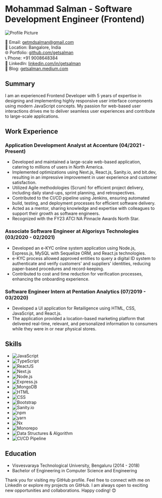 # Mohammad Salman - Software Development Engineer (Frontend)

![Profile Picture](https://github.com/getsalman/profile-pic.png)

📧 Email: getmdsalman@gmail.com  
📍 Location: Bangalore, India  
🌐 Portfolio: [github.com/getsalman](https://github.com/getsalman)  
📞 Phone: +91 9008648384  
💼 LinkedIn: [linkedin.com/in/getsalman](https://linkedin.com/in/getsalman)  
📝 Blog: [getsalman.medium.com](https://getsalman.medium.com)

## Summary
I am an experienced Frontend Developer with 5 years of expertise in designing and implementing highly responsive user interface components using modern JavaScript concepts. My passion for web-based user interactions drives me to deliver seamless user experiences and contribute to large-scale applications.

## Work Experience

### Application Development Analyst at Accenture (04/2021 - Present)
- Developed and maintained a large-scale web-based application, catering to millions of users in North America.
- Implemented optimizations using Next.js, React.js, Sanity.io, and bit.dev, resulting in an impressive improvement in user experience and customer satisfaction.
- Utilized Agile methodologies (Scrum) for efficient project delivery, including daily stand-ups, sprint planning, and retrospectives.
- Contributed to the CI/CD pipeline using Jenkins, ensuring automated build, testing, and deployment processes for efficient software delivery.
- Acted as a mentor, sharing knowledge and expertise with colleagues to support their growth as software engineers.
- Recognized with the FY23 ATCI NA Pinnacle Awards North Star.

### Associate Software Engineer at Algorisys Technologies (03/2020 - 02/2021)
- Developed an e-KYC online system application using Node.js, Express.js, MySQL with Sequelize ORM, and React.js technologies.
- e-KYC process allowed approved entities to query a digital ID system to authenticate and verify customers' and suppliers' identities, reducing paper-based procedures and record-keeping.
- Contributed to cost and time reduction for verification processes, enhancing the onboarding experience.

### Software Engineer Intern at Pentation Analytics (07/2019 - 03/2020)
- Developed a UI application for Retailigence using HTML, CSS, JavaScript, and React.js.
- The application provided a location-based marketing platform that delivered real-time, relevant, and personalized information to consumers while they were in or near physical stores.

## Skills
- ![JavaScript](https://github.com/getsalman/skills-logos/javascript.png)
- ![TypeScript](https://github.com/getsalman/skills-logos/typescript.png)
- ![ReactJS](https://github.com/getsalman/skills-logos/react.png)
- ![Next.js](https://github.com/getsalman/skills-logos/nextjs.png)
- ![Node.js](https://github.com/getsalman/skills-logos/nodejs.png)
- ![Express.js](https://github.com/getsalman/skills-logos/expressjs.png)
- ![MongoDB](https://github.com/getsalman/skills-logos/mongodb.png)
- ![HTML](https://github.com/getsalman/skills-logos/html.png)
- ![CSS](https://github.com/getsalman/skills-logos/css.png)
- ![Bootstrap](https://github.com/getsalman/skills-logos/bootstrap.png)
- ![Sanity.io](https://github.com/getsalman/skills-logos/sanityio.png)
- ![npm](https://github.com/getsalman/skills-logos/npm.png)
- ![yarn](https://github.com/getsalman/skills-logos/yarn.png)
- ![Nx](https://github.com/getsalman/skills-logos/nx.png)
- ![Monorepo](https://github.com/getsalman/skills-logos/monorepo.png)
- ![Data Structures & Algorithm](https://github.com/getsalman/skills-logos/dsa.png)
- ![CI/CD Pipeline](https://github.com/getsalman/skills-logos/cicd.png)

## Education
- Visvesvaraya Technological University, Bengaluru (2014 - 2018)
- Bachelor of Engineering in Computer Science and Engineering

Thank you for visiting my GitHub profile. Feel free to connect with me on LinkedIn or explore my projects on GitHub. I am always open to exciting new opportunities and collaborations. Happy coding! 😊
